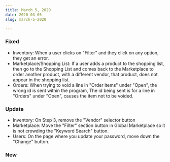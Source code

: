 ```yaml
---
title: March 5, 2020
date: 2020-03-05
slug: march-5-2020

---
```

### Fixed

* Inventory:  When a user clicks on "Filter" and they click on any option, they get an error.
* Marketplace/Shopping List:  If a user adds a product to the shopping list, then go to the Shopping List and comes back to the Marketplace to order another product, with a different vendor,  that product, does not appear in the shopping list. 
* Orders:  When trying to void a line in "Order items" under  "Open", the wrong id is sent within the program, The id being sent is for a line in "Orders" under "Open", causes the item not to be voided.

### Update

* Inventory:  On Step 3, remove the "Vendor" selector button
* Marketplace: Move the "Filter" section button in Global Marketplace so it is not crowding the "Keyword Search" button.
* Users:  On the page where you update your password, move down the "Change" button.

### New